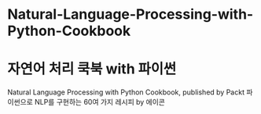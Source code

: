 # Natural-Language-Processing-with-Python-Cookbook
# 자연어 처리 쿡북 with 파이썬
Natural Language Processing with Python Cookbook, published by Packt
파이썬으로 NLP를 구현하는 60여 가지 레시피 by 에이콘
